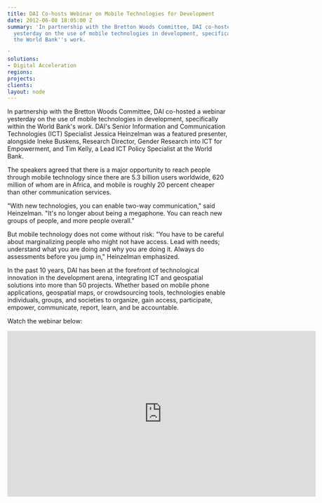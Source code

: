 ```yaml
---
title: DAI Co-hosts Webinar on Mobile Technologies for Development
date: 2012-06-08 18:05:00 Z
summary: 'In partnership with the Bretton Woods Committee, DAI co-hosted a webinar
  yesterday on the use of mobile technologies in development, specifically within
  the World Bank''s work.

'
solutions:
- Digital Acceleration
regions: 
projects: 
clients: 
layout: node
---
```


In partnership with the Bretton Woods Committee, DAI co-hosted a webinar yesterday on the use of mobile technologies in development, specifically within the World Bank's work. DAI's Senior Information and Communication Technologies (ICT) Specialist Jessica Heinzelman was a featured presenter, alongside Ineke Buskens, Research Director, Gender Research into ICT for Empowerment, and Tim Kelly, a Lead ICT Policy Specialist at the World Bank.

The speakers agreed that there is a major opportunity to reach people through mobile technology since there are 5.3 billion users worldwide, 620 million of whom are in Africa, and mobile is roughly 20 percent cheaper than other communication services.

"With new technologies, you can enable two-way communication," said Heinzelman. "It's no longer about being a megaphone. You can reach new groups of people, and more people overall."

But mobile technology does not come without risk: "You have to be careful about marginalizing people who might not have access. Lead with needs; understand what you are doing and why you are doing it. Always do assessments before you jump in," Heinzelman emphasized.

In the past 10 years, DAI has been at the forefront of technological innovation in the development arena, integrating ICT and geospatial solutions into more than 50 projects. Whether based on mobile phone applications, geospatial maps, or crowdsourcing tools, technologies enable individuals, groups, and societies to organize, gain access, participate, empower, communicate, report, learn, and be accountable.

Watch the webinar below:  

<iframe allowfullscreen="" frameborder="0" height="378" mozallowfullscreen="" src="https://player.vimeo.com/video/43682098?title=0&amp;byline=0&amp;portrait=0" webkitallowfullscreen="" width="703"></iframe>
